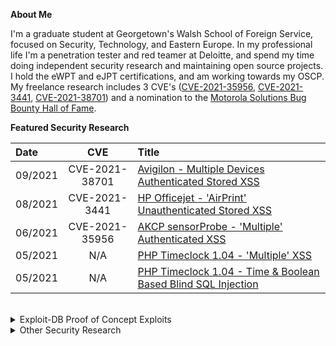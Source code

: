 __About Me__

I'm a graduate student at Georgetown's Walsh School of Foreign Service, focused on Security, Technology, and Eastern Europe. In my professional life I'm a penetration tester and red teamer at Deloitte, and spend my time doing independent security research and maintaining open source projects. I hold the eWPT and eJPT certifications, and am working towards my OSCP. My freelance research includes 3 CVE's ([CVE-2021-35956](https://nvd.nist.gov/vuln/detail/CVE-2021-35956), [CVE-2021-3441](https://nvd.nist.gov/vuln/detail/CVE-2021-3441), [CVE-2021-38701](https://nvd.nist.gov/vuln/detail/CVE-2021-38701)) and a nomination to the [Motorola Solutions Bug Bounty Hall of Fame](https://www.motorolasolutions.com/en_us/about/security-vulnerability/hall-of-fame.html).

__Featured Security Research__

| Date | CVE | Title |
| :---	| :---:	| :---|
| 09/2021 | CVE-2021-38701| [Avigilon - Multiple Devices Authenticated Stored XSS](https://support.avigilon.com/s/feed/0D54y00006l9eCMCAY?language=en_US)  | 
| 08/2021 | CVE-2021-3441 | [HP Officejet - 'AirPrint' Unauthenticated Stored XSS](https://tbutler.org/2021/04/29/hp-officejet-4630)|
| 06/2021 | CVE-2021-35956 | [AKCP sensorProbe - 'Multiple' Authenticated XSS](https://tbutler.org/2021/06/28/cve-2021-35956)| 
| 05/2021 | N/A | [PHP Timeclock 1.04 - 'Multiple' XSS](https://www.exploit-db.com/exploits/49853)| 
| 05/2021 | N/A | [PHP Timeclock 1.04 - Time & Boolean Based Blind SQL Injection](https://www.exploit-db.com/exploits/49849) |   

<br>

<details>
<summary>Exploit-DB Proof of Concept Exploits</summary>
<br>
<ul> 
  <li> <a href="https://www.exploit-db.com/exploits/50227"> CVE-2021-3441 HP OfficeJet 4630/7110 MYM1FN2025AR/2117A - Stored Cross-Site Scripting (XSS) </a></li>
  <li> <a href="https://www.exploit-db.com/exploits/50080">CVE-2021-3595 AKCP sensorProbe SPX476 - 'Multiple' Cross-Site Scripting (XSS)</a></li>
  <li> <a href="https://www.exploit-db.com/exploits/49853"> PHP Timeclock 1.04 - 'Multiple' Cross Site Scripting (XSS) </a></li>
  <li> <a href="https://www.exploit-db.com/exploits/48874"> TimeClock Software 1.01 0 - (Authenticated) Time-Based SQL Injection  </a></li>
  <li> <a href="https://www.exploit-db.com/exploits/49849"> PHP Timeclock 1.04 - Time and Boolean Based Blind SQL Injection </a></li>
  <li> <a href="https://www.exploit-db.com/exploits/48874"> TimeClock Software 1.01 0 - (Authenticated) Time-Based SQL Injection </a></li>
<ul>
</details>

<details>
<summary>Other Security Research</summary>
<br>
<ul> 
  <li> <a href="https://github.com/Miodec/monkeytype/issues/1348"> MonkeyType.com - `Self` Cross Site Scripting (XSS) via Word History </a></li>
  <li> <a href="https://hackerone.com/tcbutler320?type=user">BlockFi - Undisclosed Vulnerability </a></li>
  <li> <a href="https://tbutler.org/assets/pdf/Butler,Tyler-MAID-Hinge-BBR.pdf"> Hinge - Modification of Assumed-Immutable Data  </a></li>
  <li> <a href="https://www.exploit-db.com/exploits/48874"> TimeClock Software 1.01 0 - (Authenticated) Time-Based SQL Injection  </a></li>
  <li> <a href="https://huntr.dev/bounties/1-other-Miodec/monkeytype/"> Authentication Bypass by Spoofing in Miodec/monkeytype </a></li>
  <li> <a href="https://github.com/Miodec/monkeytype/issues/1476"> MonkeyType.com - Stored Cross-Site Scripting (XSS) via Tribe Chat  </a></li>
<ul>
</details>
